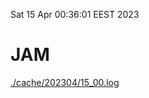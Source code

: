 Sat 15 Apr 00:36:01 EEST 2023
# JAM
<a href='./cache/202304/15_00.log'>./cache/202304/15_00.log</a>
